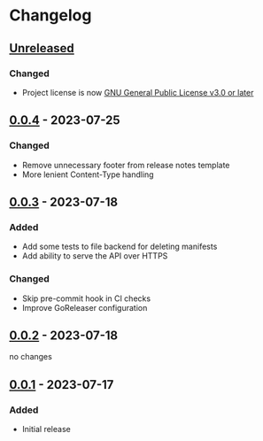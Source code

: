 # Changelog

## [Unreleased]

### Changed

- Project license is now [GNU General Public License v3.0 or later](https://spdx.org/licenses/GPL-3.0-or-later.html)

## [0.0.4] - 2023-07-25

### Changed

- Remove unnecessary footer from release notes template
- More lenient Content-Type handling


## [0.0.3] - 2023-07-18

### Added

- Add some tests to file backend for deleting manifests
- Add ability to serve the API over HTTPS

### Changed

- Skip pre-commit hook in CI checks
- Improve GoReleaser configuration

## [0.0.2] - 2023-07-18

no changes

## [0.0.1] - 2023-07-17

### Added

- Initial release

[unreleased]: https://github.com/makkes/garage/compare/v0.0.4...HEAD
[0.0.4]: https://github.com/makkes/garage/compare/v0.0.3...v0.0.4
[0.0.3]: https://github.com/makkes/garage/compare/v0.0.2...v0.0.3
[0.0.2]: https://github.com/makkes/garage/compare/v0.0.1...v0.0.2
[0.0.1]: https://github.com/makkes/garage/releases/tag/v0.0.1
